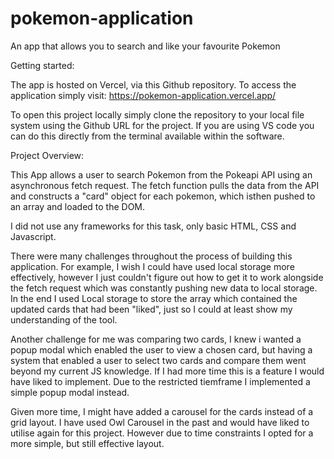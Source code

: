 # pokemon-application
An app that allows you to search and like your favourite Pokemon


Getting started:

The app is hosted on Vercel, via this Github repository. To access the application simply visit: https://pokemon-application.vercel.app/

To open this project locally simply clone the repository to your local file system using the Github URL for the project. If you are using VS code you can do this directly from the terminal available within the software.


Project Overview:

This App allows a user to search Pokemon from the Pokeapi API using an asynchronous fetch request. The fetch function pulls the data from the API and constructs a "card" object for each pokemon, which isthen pushed to an array and loaded to the DOM.

I did not use any frameworks for this task, only basic HTML, CSS and Javascript.

There were many challenges throughout the process of building this application. For example, I wish I could have used local storage more effectively, however I just couldn't figure out how to get it to work alongside the fetch request which was constantly pushing new data to local storage. In the end I used Local storage to store the array which contained the updated cards that had been "liked", just so I could at least show my understanding of the tool.

Another challenge for me was comparing two cards, I knew i wanted a popup modal which enabled the user to view a chosen card, but having a system that enabled a user to select two cards and compare them went beyond my current JS knowledge. If I had more time this is a feature I would have liked to implement. Due to the restricted tiemframe I implemented a simple popup modal instead.

Given more time, I might have added a carousel for the cards instead of a grid layout. I have used Owl Carousel in the past and would have liked to utilise again for this project. However due to time constraints I opted for a more simple, but still effective layout.



